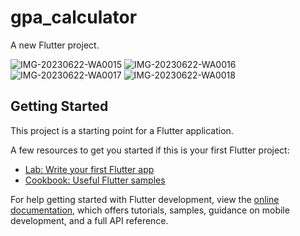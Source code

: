 # gpa_calculator

A new Flutter project.

![IMG-20230622-WA0015](https://github.com/AkashS0510/GPA-Calculator-Flutter/assets/96624761/4b150140-ac5b-4ad3-8d11-524df58003e6)
![IMG-20230622-WA0016](https://github.com/AkashS0510/GPA-Calculator-Flutter/assets/96624761/d1fb8b88-786a-4769-9db0-0ade92e697d4)
![IMG-20230622-WA0017](https://github.com/AkashS0510/GPA-Calculator-Flutter/assets/96624761/4923dcd3-570b-4d70-a22e-f53c51247413)
![IMG-20230622-WA0018](https://github.com/AkashS0510/GPA-Calculator-Flutter/assets/96624761/3953e1b1-b255-4851-a047-9244f30a1e5a)





## Getting Started

This project is a starting point for a Flutter application.

A few resources to get you started if this is your first Flutter project:

- [Lab: Write your first Flutter app](https://docs.flutter.dev/get-started/codelab)
- [Cookbook: Useful Flutter samples](https://docs.flutter.dev/cookbook)

For help getting started with Flutter development, view the
[online documentation](https://docs.flutter.dev/), which offers tutorials,
samples, guidance on mobile development, and a full API reference.
